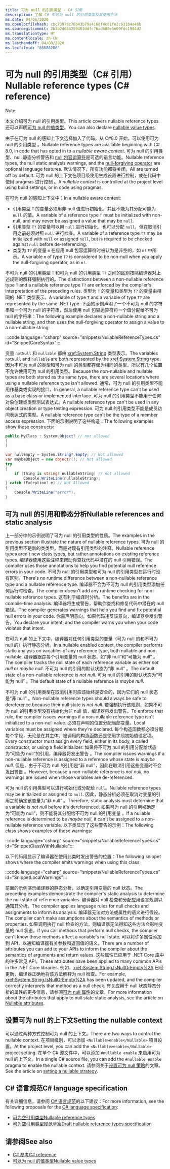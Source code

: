 ```yaml
---
title: 可为 null 的引用类型 - C# 引用
description: 了解 C# 中可为 null 的引用类型及其使用方法
ms.date: 04/06/2020
ms.openlocfilehash: cbc7397ac76b43b79a4168f4c61fe2c631b4a46b
ms.sourcegitcommit: 2b3b2d684259463ddfc76ad680e5e09fdc1984d2
ms.translationtype: HT
ms.contentlocale: zh-CN
ms.lasthandoff: 04/08/2020
ms.locfileid: "80888286"
---
```

# <a name="nullable-reference-types-c-reference"></a><span data-ttu-id="064c9-103">可为 null 的引用类型（C# 引用）</span><span class="sxs-lookup"><span data-stu-id="064c9-103">Nullable reference types (C# reference)</span></span>

> [!NOTE]
> <span data-ttu-id="064c9-104">本文介绍可为 null 的引用类型。</span><span class="sxs-lookup"><span data-stu-id="064c9-104">This article covers nullable reference types.</span></span> <span data-ttu-id="064c9-105">还可以声明[可为 null 的值类型](nullable-value-types.md)。</span><span class="sxs-lookup"><span data-stu-id="064c9-105">You can also declare [nullable value types](nullable-value-types.md).</span></span>

<span data-ttu-id="064c9-106">由于在可为 null 的感知上下文选择加入了代码，从 C#8.0 开始，可以使用可为 null 的引用类型  。</span><span class="sxs-lookup"><span data-stu-id="064c9-106">Nullable reference types are available beginning with C# 8.0, in code that has opted in to a *nullable aware context*.</span></span> <span data-ttu-id="064c9-107">可为 null 的引用类型、null 静态分析警告和 [null 包容运算符](../operators/null-forgiving.md)是可选的语言功能。</span><span class="sxs-lookup"><span data-stu-id="064c9-107">Nullable reference types, the null static analysis warnings, and the [null-forgiving operator](../operators/null-forgiving.md) are optional language features.</span></span> <span data-ttu-id="064c9-108">默认情况下，所有功能都将关闭。</span><span class="sxs-lookup"><span data-stu-id="064c9-108">All are turned off by default.</span></span> <span data-ttu-id="064c9-109">可为 null 的上下文在项目级使用生成设置进行控制，或在代码中使用 pragmas 进行控制  。</span><span class="sxs-lookup"><span data-stu-id="064c9-109">A *nullable context* is controlled at the project level using build settings, or in code using pragmas.</span></span>

 <span data-ttu-id="064c9-110">在可为 null 的感知上下文中：</span><span class="sxs-lookup"><span data-stu-id="064c9-110">In a nullable aware context:</span></span>

- <span data-ttu-id="064c9-111">引用类型 `T` 的变量必须用非 null 值进行初始化，并且不能为其分配可能为 `null` 的值。</span><span class="sxs-lookup"><span data-stu-id="064c9-111">A variable of a reference type `T` must be initialized with non-null, and may never be assigned a value that may be `null`.</span></span>
- <span data-ttu-id="064c9-112">引用类型 `T?` 的变量可以用 `null` 进行初始化，也可以分配 `null`，但在取消引用之前必须对照 `null` 进行检查。</span><span class="sxs-lookup"><span data-stu-id="064c9-112">A variable of a reference type `T?` may be initialized with `null` or assigned `null`, but is required to be checked against `null` before de-referencing.</span></span>
- <span data-ttu-id="064c9-113">类型为 `T?` 的变量 `m` 在应用 null 包容运算符时被认为是非空的，如 `m!` 中所示。</span><span class="sxs-lookup"><span data-stu-id="064c9-113">A variable `m` of type `T?` is considered to be non-null when you apply the null-forgiving operator, as in `m!`.</span></span>

<span data-ttu-id="064c9-114">不可为 null 的引用类型 `T` 和可为 null 的引用类型 `T?` 之间的区别按照编译器对上述规则的解释强制执行的。</span><span class="sxs-lookup"><span data-stu-id="064c9-114">The distinctions between a non-nullable reference type `T` and a nullable reference type `T?` are enforced by the compiler's interpretation of the preceding rules.</span></span> <span data-ttu-id="064c9-115">类型为 `T` 的变量和类型为 `T?` 的变量由相同的 .NET 类型表示。</span><span class="sxs-lookup"><span data-stu-id="064c9-115">A variable of type `T` and a variable of type `T?` are represented by the same .NET type.</span></span> <span data-ttu-id="064c9-116">下面的示例声明了一个不可为 null 的字符串和一个可为 null 的字符串，然后使用 null 包容运算符将一个值分配给不可为 null 的字符串：</span><span class="sxs-lookup"><span data-stu-id="064c9-116">The following example declares a non-nullable string and a nullable string, and then uses the null-forgiving operator to assign a value to a non-nullable string:</span></span>

:::code language="csharp" source="snippets/NullableReferenceTypes.cs" id="SnippetCoreSyntax":::

<span data-ttu-id="064c9-117">变量 `notNull` 和 `nullable` 都由 <xref:System.String> 类型表示。</span><span class="sxs-lookup"><span data-stu-id="064c9-117">The variables `notNull` and `nullable` are both represented by the <xref:System.String> type.</span></span> <span data-ttu-id="064c9-118">因为不可为 null 的类型和可为 null 的类型都存储为相同的类型，所以有几个位置不允许使用可为 null 的引用类型。</span><span class="sxs-lookup"><span data-stu-id="064c9-118">Because the non-nullable and nullable types are both stored as the same type, there are several locations where using a nullable reference type isn't allowed.</span></span> <span data-ttu-id="064c9-119">通常，可为 null 的引用类型不能用作基类或实现的接口。</span><span class="sxs-lookup"><span data-stu-id="064c9-119">In general, a nullable reference type can't be used as a base class or implemented interface.</span></span> <span data-ttu-id="064c9-120">可为 null 的引用类型不能用于任何对象创建或类型测试表达式。</span><span class="sxs-lookup"><span data-stu-id="064c9-120">A nullable reference type can't be used in any object creation or type testing expression.</span></span> <span data-ttu-id="064c9-121">可为 null 的引用类型不能是成员访问表达式的类型。</span><span class="sxs-lookup"><span data-stu-id="064c9-121">A nullable reference type can't be the type of a member access expression.</span></span> <span data-ttu-id="064c9-122">下面的示例说明了这些构造：</span><span class="sxs-lookup"><span data-stu-id="064c9-122">The following examples show these constructs:</span></span>

```csharp
public MyClass : System.Object? // not allowed
{
}

var nullEmpty = System.String?.Empty; // Not allowed
var maybeObject = new object?(); // Not allowed
try
{
    if (thing is string? nullableString) // not allowed
        Console.WriteLine(nullableString);
} catch (Exception? e) // Not Allowed
{
    Console.WriteLine("error");
}
```

## <a name="nullable-references-and-static-analysis"></a><span data-ttu-id="064c9-123">可为 null 的引用和静态分析</span><span class="sxs-lookup"><span data-stu-id="064c9-123">Nullable references and static analysis</span></span>

<span data-ttu-id="064c9-124">上一部分中的示例说明了可为 null 的引用类型的性质。</span><span class="sxs-lookup"><span data-stu-id="064c9-124">The examples in the previous section illustrate the nature of nullable reference types.</span></span> <span data-ttu-id="064c9-125">可为 null 的引用类型不是新的类类型，而是对现有引用类型的注释。</span><span class="sxs-lookup"><span data-stu-id="064c9-125">Nullable reference types aren't new class types, but rather annotations on existing reference types.</span></span> <span data-ttu-id="064c9-126">编译器使用这些注释来帮助你查找代码中潜在的 null 引用错误。</span><span class="sxs-lookup"><span data-stu-id="064c9-126">The compiler uses those annotations to help you find potential null reference errors in your code.</span></span> <span data-ttu-id="064c9-127">不可为 null 的引用类型和可为 null 的引用类型在运行时没有区别。</span><span class="sxs-lookup"><span data-stu-id="064c9-127">There's no runtime difference between a non-nullable reference type and a nullable reference type.</span></span> <span data-ttu-id="064c9-128">编译器不会为不可为 null 的引用类型添加任何运行时检查。</span><span class="sxs-lookup"><span data-stu-id="064c9-128">The compiler doesn't add any runtime checking for non-nullable reference types.</span></span> <span data-ttu-id="064c9-129">这有利于编译时分析。</span><span class="sxs-lookup"><span data-stu-id="064c9-129">The benefits are in the compile-time analysis.</span></span> <span data-ttu-id="064c9-130">编译器将生成警告，帮助你查找和修复代码中潜在的 null 错误。</span><span class="sxs-lookup"><span data-stu-id="064c9-130">The compiler generates warnings that help you find and fix potential null errors in your code.</span></span> <span data-ttu-id="064c9-131">你需声明意向，如果代码违反该意向，编译器会发出警告。</span><span class="sxs-lookup"><span data-stu-id="064c9-131">You declare your intent, and the compiler warns you when your code violates that intent.</span></span>

<span data-ttu-id="064c9-132">在可为 null 的上下文中，编译器对任何引用类型的变量（可为 null 的和不可为 null 的）执行静态分析。</span><span class="sxs-lookup"><span data-stu-id="064c9-132">In a nullable enabled context, the compiler performs static analysis on variables of any reference type, both nullable and non-nullable.</span></span> <span data-ttu-id="064c9-133">编译器跟踪每个引用变量的 null 状态，如“非 null”和“可能为 null”   。</span><span class="sxs-lookup"><span data-stu-id="064c9-133">The compiler tracks the null state of each reference variable as either *not null* or *maybe null*.</span></span> <span data-ttu-id="064c9-134">不可为 null 的引用的默认状态为“非 null”  。</span><span class="sxs-lookup"><span data-stu-id="064c9-134">The default state of a non-nullable reference is *not null*.</span></span> <span data-ttu-id="064c9-135">可为 null 的引用的默认状态为“可能为 null”  。</span><span class="sxs-lookup"><span data-stu-id="064c9-135">The default state of a nullable reference is *maybe null*.</span></span>

<span data-ttu-id="064c9-136">不可为 null 的引用类型在取消引用时应该始终是安全的，因为它们的 null 状态是“非 null”  。</span><span class="sxs-lookup"><span data-stu-id="064c9-136">Non-nullable reference types should always be safe to dereference because their null state is *not null*.</span></span> <span data-ttu-id="064c9-137">若强制执行该规则，如果不可为 null 的引用类型没有初始化为非 null 值，编译器将发出警告。</span><span class="sxs-lookup"><span data-stu-id="064c9-137">To enforce that rule, the compiler issues warnings if a non-nullable reference type isn't initialized to a non-null value.</span></span> <span data-ttu-id="064c9-138">必须在声明的位置分配局部变量。</span><span class="sxs-lookup"><span data-stu-id="064c9-138">Local variables must be assigned where they're declared.</span></span> <span data-ttu-id="064c9-139">每个构造函数都必须分配每个字段，无论是在其主体、被调用的构造函数还是使用字段初始值设定项。</span><span class="sxs-lookup"><span data-stu-id="064c9-139">Every constructor must assign every field, either in its body, a called constructor, or using a field initializer.</span></span> <span data-ttu-id="064c9-140">如果将不可为 null 的引用分配给状态为“可能为 null”的引用，编译器将发出警告  。</span><span class="sxs-lookup"><span data-stu-id="064c9-140">The compiler issues warnings if a non-nullable reference is assigned to a reference whose state is *maybe null*.</span></span> <span data-ttu-id="064c9-141">但是，由于不可为 null 的引用是“非 null”，因此在取消引用这些变量时不会发出警告  。</span><span class="sxs-lookup"><span data-stu-id="064c9-141">However, because a non-nullable reference is *not null*, no warnings are issued when those variables are de-referenced.</span></span>

<span data-ttu-id="064c9-142">可为 null 的引用类型可以进行初始化或分配给 `null`。</span><span class="sxs-lookup"><span data-stu-id="064c9-142">Nullable reference types may be initialized or assigned to `null`.</span></span> <span data-ttu-id="064c9-143">因此，静态分析必须在取消对变量的引用之前确定该变量为“非 null”  。</span><span class="sxs-lookup"><span data-stu-id="064c9-143">Therefore, static analysis must determine that a variable is *not null* before it's dereferenced.</span></span> <span data-ttu-id="064c9-144">如果可为 null 的引用被确定为“可能为 null”，则不能将其分配给不可为 null 的引用变量  。</span><span class="sxs-lookup"><span data-stu-id="064c9-144">If a nullable reference is determined to be *maybe null*, it can't be assigned to a non-nullable reference variable.</span></span> <span data-ttu-id="064c9-145">以下类显示了这些警告的示例：</span><span class="sxs-lookup"><span data-stu-id="064c9-145">The following class shows examples of these warnings:</span></span>

:::code language="csharp" source="snippets/NullableReferenceTypes.cs" id="SnippetClassWithNullable":::

<span data-ttu-id="064c9-146">以下代码段显示了编译器在使用此类时发出警告的位置：</span><span class="sxs-lookup"><span data-stu-id="064c9-146">The following snippet shows where the compiler emits warnings when using this class:</span></span>

:::code language="csharp" source="snippets/NullableReferenceTypes.cs" id="SnippetLocalWarnings":::

<span data-ttu-id="064c9-147">前面的示例演示编译器的静态分析，以确定引用变量的 null 状态。</span><span class="sxs-lookup"><span data-stu-id="064c9-147">The preceding examples demonstrate the compiler's static analysis to determine the null state of reference variables.</span></span> <span data-ttu-id="064c9-148">编译器对 null 检查和分配应用语言规则以通知其分析。</span><span class="sxs-lookup"><span data-stu-id="064c9-148">The compiler applies language rules for null checks and assignments to inform its analysis.</span></span>  <span data-ttu-id="064c9-149">编译器无法对方法或属性的语义进行假设。</span><span class="sxs-lookup"><span data-stu-id="064c9-149">The compiler can't make assumptions about the semantics of methods or properties.</span></span> <span data-ttu-id="064c9-150">如果调用执行 null 检查的方法，则编译器无法得知这些方法会影响变量的 null 状态。</span><span class="sxs-lookup"><span data-stu-id="064c9-150">If you call methods that perform null checks, the compiler can't know those methods affect a variable's null state.</span></span> <span data-ttu-id="064c9-151">可以将许多属性添加到 API，以通知编译器有关参数和返回值的语义。</span><span class="sxs-lookup"><span data-stu-id="064c9-151">There are a number of attributes you can add to your APIs to inform the compiler about the semantics of arguments and return values.</span></span> <span data-ttu-id="064c9-152">这些属性已应用于 .NET Core 库中的许多常见 API。</span><span class="sxs-lookup"><span data-stu-id="064c9-152">These attributes have been applied to many common APIs in the .NET Core libraries.</span></span> <span data-ttu-id="064c9-153">例如，<xref:System.String.IsNullOrEmpty%2A> 已经更新，编译器正确地将该方法解释为 null 检查。</span><span class="sxs-lookup"><span data-stu-id="064c9-153">For example, <xref:System.String.IsNullOrEmpty%2A> has been updated, and the compiler correctly interprets that method as a null check.</span></span> <span data-ttu-id="064c9-154">有关应用于 null 状态静态分析的属性的更多信息，请参阅[可为 null 属性](../../nullable-attributes.md)的文章。</span><span class="sxs-lookup"><span data-stu-id="064c9-154">For more information about the attributes that apply to null state static analysis, see the article on [Nullable attributes](../../nullable-attributes.md).</span></span>

## <a name="setting-the-nullable-context"></a><span data-ttu-id="064c9-155">设置可为 null 的上下文</span><span class="sxs-lookup"><span data-stu-id="064c9-155">Setting the nullable context</span></span>

<span data-ttu-id="064c9-156">可以通过两种方式控制可为 null 的上下文。</span><span class="sxs-lookup"><span data-stu-id="064c9-156">There are two ways to control the nullable context.</span></span> <span data-ttu-id="064c9-157">在项目级别，可以添加 `<Nullable>enable</Nullable>` 项目设置。</span><span class="sxs-lookup"><span data-stu-id="064c9-157">At the project level, you can add the `<Nullable>enable</Nullable>` project setting.</span></span> <span data-ttu-id="064c9-158">在单个 C# 源文件中，可以添加 `#nullable enable` 来启用可为 null 的上下文。</span><span class="sxs-lookup"><span data-stu-id="064c9-158">In a single C# source file, you can add the `#nullable enable` pragma to enable the nullable context.</span></span> <span data-ttu-id="064c9-159">请参阅关于[设置可为 null 策略](../../nullable-attributes.md)的文章。</span><span class="sxs-lookup"><span data-stu-id="064c9-159">See the article on [setting a nullable strategy](../../nullable-attributes.md).</span></span>

## <a name="c-language-specification"></a><span data-ttu-id="064c9-160">C# 语言规范</span><span class="sxs-lookup"><span data-stu-id="064c9-160">C# language specification</span></span>

<span data-ttu-id="064c9-161">有关详细信息，请参阅 [C# 语言规范](~/_csharplang/spec/introduction.md)的以下建议：</span><span class="sxs-lookup"><span data-stu-id="064c9-161">For more information, see the following proposals for the [C# language specification](~/_csharplang/spec/introduction.md):</span></span>

- [<span data-ttu-id="064c9-162">可为空引用类型</span><span class="sxs-lookup"><span data-stu-id="064c9-162">Nullable reference types</span></span>](~/_csharplang/proposals/csharp-8.0/nullable-reference-types.md)
- [<span data-ttu-id="064c9-163">可为空引用类型规范草案</span><span class="sxs-lookup"><span data-stu-id="064c9-163">Draft nullable reference types specification</span></span>](~/_csharplang/proposals/csharp-8.0/nullable-reference-types-specification.md)

## <a name="see-also"></a><span data-ttu-id="064c9-164">请参阅</span><span class="sxs-lookup"><span data-stu-id="064c9-164">See also</span></span>

- [<span data-ttu-id="064c9-165">C# 参考</span><span class="sxs-lookup"><span data-stu-id="064c9-165">C# reference</span></span>](../index.md)
- [<span data-ttu-id="064c9-166">可以为 null 的值类型</span><span class="sxs-lookup"><span data-stu-id="064c9-166">Nullable value types</span></span>](nullable-value-types.md)
